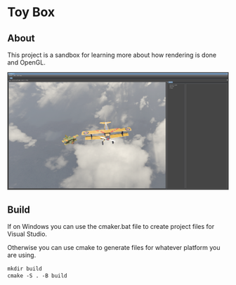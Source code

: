 # Toy Box

## About

This project is a sandbox for learning more about how rendering is done and OpenGL. 

![Airplane](/screenshots/airplane.png)

## Build

If on Windows you can use the cmaker.bat file to create project files for Visual Studio.

Otherwise you can use cmake to generate files for whatever platform you are using. 

```
mkdir build
cmake -S . -B build
```
